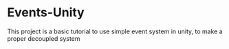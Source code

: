# Events-Unity

This project is a basic tutorial to use simple event system in unity, to make a proper decoupled system

